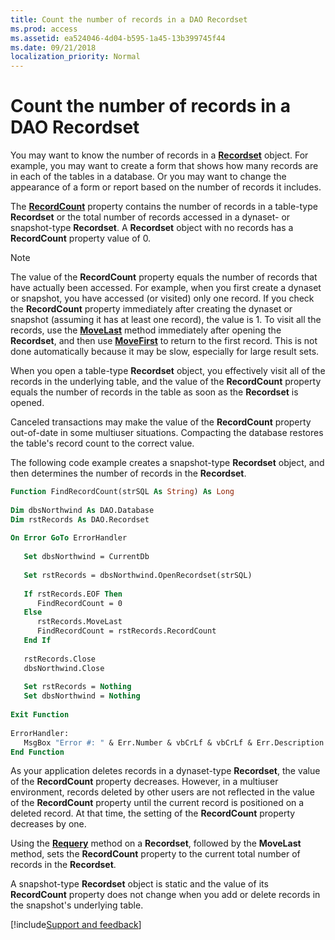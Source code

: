 ```yaml
---
title: Count the number of records in a DAO Recordset
ms.prod: access
ms.assetid: ea524046-4d04-b595-1a45-13b399745f44
ms.date: 09/21/2018
localization_priority: Normal
---
```



# Count the number of records in a DAO Recordset

You may want to know the number of records in a **[Recordset](../../../api/overview/Access.md)** object. For example, you may want to create a form that shows how many records are in each of the tables in a database. Or you may want to change the appearance of a form or report based on the number of records it includes.

The **[RecordCount](../../../api/overview/Access.md)** property contains the number of records in a table-type **Recordset** or the total number of records accessed in a dynaset- or snapshot-type **Recordset**. A **Recordset** object with no records has a **RecordCount** property value of 0.

> [!NOTE] 
> The value of the **RecordCount** property equals the number of records that have actually been accessed. For example, when you first create a dynaset or snapshot, you have accessed (or visited) only one record. If you check the **RecordCount** property immediately after creating the dynaset or snapshot (assuming it has at least one record), the value is 1. To visit all the records, use the **[MoveLast](../../../api/overview/Access.md)** method immediately after opening the **Recordset**, and then use **[MoveFirst](../../../api/overview/Access.md)** to return to the first record. This is not done automatically because it may be slow, especially for large result sets.

When you open a table-type **Recordset** object, you effectively visit all of the records in the underlying table, and the value of the **RecordCount** property equals the number of records in the table as soon as the **Recordset** is opened.

Canceled transactions may make the value of the **RecordCount** property out-of-date in some multiuser situations. Compacting the database restores the table's record count to the correct value.

The following code example creates a snapshot-type **Recordset** object, and then determines the number of records in the **Recordset**.

```vb
Function FindRecordCount(strSQL As String) As Long 
 
Dim dbsNorthwind As DAO.Database 
Dim rstRecords As DAO.Recordset 
 
On Error GoTo ErrorHandler 
 
   Set dbsNorthwind = CurrentDb 
 
   Set rstRecords = dbsNorthwind.OpenRecordset(strSQL) 
 
   If rstRecords.EOF Then 
      FindRecordCount = 0 
   Else 
      rstRecords.MoveLast 
      FindRecordCount = rstRecords.RecordCount 
   End If 
 
   rstRecords.Close 
   dbsNorthwind.Close 
 
   Set rstRecords = Nothing 
   Set dbsNorthwind = Nothing 
 
Exit Function 
 
ErrorHandler: 
   MsgBox "Error #: " & Err.Number & vbCrLf & vbCrLf & Err.Description 
End Function
```

As your application deletes records in a dynaset-type **Recordset**, the value of the **RecordCount** property decreases. However, in a multiuser environment, records deleted by other users are not reflected in the value of the **RecordCount** property until the current record is positioned on a deleted record. At that time, the setting of the **RecordCount** property decreases by one. 

Using the **[Requery](../../../api/overview/Access.md)** method on a **Recordset**, followed by the **MoveLast** method, sets the **RecordCount** property to the current total number of records in the **Recordset**.

A snapshot-type **Recordset** object is static and the value of its **RecordCount** property does not change when you add or delete records in the snapshot's underlying table.

[!include[Support and feedback](~/includes/feedback-boilerplate.md)]
